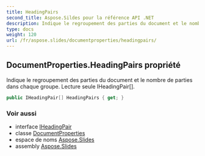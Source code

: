```yaml
---
title: HeadingPairs
second_title: Aspose.Sildes pour la référence API .NET
description: Indique le regroupement des parties du document et le nombre de parties dans chaque groupe. Lecture seule IHeadingPair.
type: docs
weight: 120
url: /fr/aspose.slides/documentproperties/headingpairs/
---
```


## DocumentProperties.HeadingPairs propriété

Indique le regroupement des parties du document et le nombre de parties dans chaque groupe. Lecture seule IHeadingPair[].

```csharp
public IHeadingPair[] HeadingPairs { get; }
```

### Voir aussi

* interface [IHeadingPair](../../iheadingpair)
* classe [DocumentProperties](../../documentproperties)
* espace de noms [Aspose.Slides](../../documentproperties)
* assembly [Aspose.Slides](../../../)

<!-- NE PAS ÉDITER : généré par xmldocmd pour Aspose.Slides.dll -->